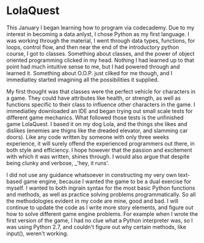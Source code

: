 # LolaQuest
  This January I began learning how to program via codecademy. Due to my interest in becoming a data anlyst, I chose Python as my first language. I was working through the material, I went through data types, functions, for loops, control flow, and then near the end of the introductory python course, I got to classes. Something about classes, and the power of object oriented programming clicked in my head. Nothing I had learned up to that point had much intuitive sense to me, but I had powered through and learned it. Something about O.O.P. just cliked for me though, and I immediatley started imagining all the possibilities it supplied. 
  
   My first thought was that classes were the perfect vehicle for characters in a game. They could have attributes like health, or strength, as well as functions specific to their class to influence other characters in the game. I immediatley downloaded an IDE and began trying out small scale tests for different game mechanics. What followed those tests is the unfinished game LolaQuest. I based it on my dog Lola, and the things she likes and dislikes (enemies are thigns like the dreaded elevator, and slamming car doors). Like any code written by someone with only three weeks experience, it will surely offend the experienced programmers out there, in both style and efficiency. I hope however that the passion and excitement with which it was written, shines through. I would also argue that despite being clunky and verbose, _'hey, it runs'. 
   
   I did not use any guidance whatsoever in constructing my very own text-based game engine, because I wanted the game to be a dual exercise for myself. I wanted to both ingrain syntax for the most basic Python functions and methods, as well as practice solving problems programmatically. So all the methodologies evident in my code are mine, good and bad. I will continue to update the code as I write more story elements, and figure out how to solve different game engine problems. For example when I wrote the first version of the game, I had no clue what a Python interpreter was, so I was using Python 2.7, and couldn't figure out why certain methods, like input(), weren't working. 
